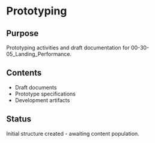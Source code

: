 # Prototyping

## Purpose
Prototyping activities and draft documentation for 00-30-05_Landing_Performance.

## Contents
- Draft documents
- Prototype specifications
- Development artifacts

## Status
Initial structure created - awaiting content population.
